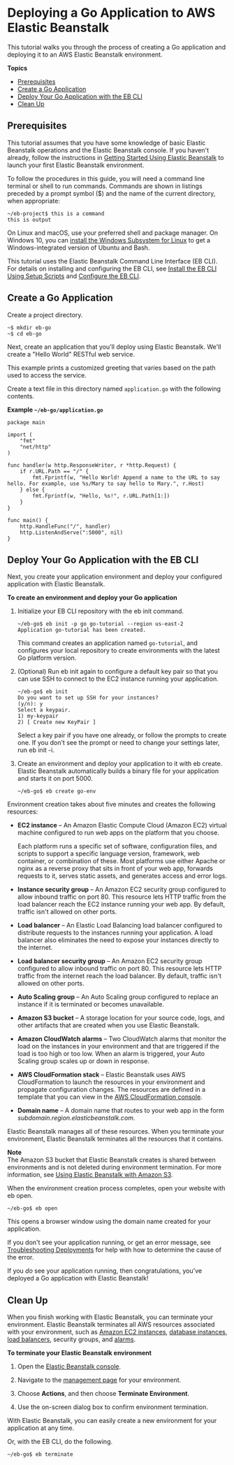 # Deploying a Go Application to AWS Elastic Beanstalk<a name="go-tutorial"></a>

This tutorial walks you through the process of creating a Go application and deploying it to an AWS Elastic Beanstalk environment\.

**Topics**
+ [Prerequisites](#go-tutorial-prereq)
+ [Create a Go Application](#go-tutorial-create-app)
+ [Deploy Your Go Application with the EB CLI](#go-tutorial-deploy)
+ [Clean Up](#go-tutorial-cleanup)

## Prerequisites<a name="go-tutorial-prereq"></a>

This tutorial assumes that you have some knowledge of basic Elastic Beanstalk operations and the Elastic Beanstalk console\. If you haven't already, follow the instructions in [Getting Started Using Elastic Beanstalk](GettingStarted.md) to launch your first Elastic Beanstalk environment\.

To follow the procedures in this guide, you will need a command line terminal or shell to run commands\. Commands are shown in listings preceded by a prompt symbol \($\) and the name of the current directory, when appropriate:

```
~/eb-project$ this is a command
this is output
```

On Linux and macOS, use your preferred shell and package manager\. On Windows 10, you can [install the Windows Subsystem for Linux](https://docs.microsoft.com/en-us/windows/wsl/install-win10) to get a Windows\-integrated version of Ubuntu and Bash\.

This tutorial uses the Elastic Beanstalk Command Line Interface \(EB CLI\)\. For details on installing and configuring the EB CLI, see [Install the EB CLI Using Setup Scripts](eb-cli3-install.md) and [Configure the EB CLI](eb-cli3-configuration.md)\.

## Create a Go Application<a name="go-tutorial-create-app"></a>

Create a project directory\.

```
~$ mkdir eb-go
~$ cd eb-go
```

Next, create an application that you'll deploy using Elastic Beanstalk\. We'll create a "Hello World" RESTful web service\.

This example prints a customized greeting that varies based on the path used to access the service\.

Create a text file in this directory named `application.go` with the following contents\.

**Example `~/eb-go/application.go`**  

```
package main

import (
	"fmt"
	"net/http"
)

func handler(w http.ResponseWriter, r *http.Request) {
	if r.URL.Path == "/" {
		fmt.Fprintf(w, "Hello World! Append a name to the URL to say hello. For example, use %s/Mary to say hello to Mary.", r.Host)
	} else {
		fmt.Fprintf(w, "Hello, %s!", r.URL.Path[1:])
	}
}

func main() {
	http.HandleFunc("/", handler)
	http.ListenAndServe(":5000", nil)
}
```

## Deploy Your Go Application with the EB CLI<a name="go-tutorial-deploy"></a>

Next, you create your application environment and deploy your configured application with Elastic Beanstalk\.

**To create an environment and deploy your Go application**

1. Initialize your EB CLI repository with the eb init command\.

   ```
   ~/eb-go$ eb init -p go go-tutorial --region us-east-2
   Application go-tutorial has been created.
   ```

   This command creates an application named `go-tutorial`, and configures your local repository to create environments with the latest Go platform version\.

1. \(Optional\) Run eb init again to configure a default key pair so that you can use SSH to connect to the EC2 instance running your application\.

   ```
   ~/eb-go$ eb init
   Do you want to set up SSH for your instances?
   (y/n): y
   Select a keypair.
   1) my-keypair
   2) [ Create new KeyPair ]
   ```

   Select a key pair if you have one already, or follow the prompts to create one\. If you don't see the prompt or need to change your settings later, run eb init \-i\.

1. Create an environment and deploy your application to it with eb create\. Elastic Beanstalk automatically builds a binary file for your application and starts it on port 5000\.

   ```
   ~/eb-go$ eb create go-env
   ```

Environment creation takes about five minutes and creates the following resources:
+ **EC2 instance** – An Amazon Elastic Compute Cloud \(Amazon EC2\) virtual machine configured to run web apps on the platform that you choose\.

  Each platform runs a specific set of software, configuration files, and scripts to support a specific language version, framework, web container, or combination of these\. Most platforms use either Apache or nginx as a reverse proxy that sits in front of your web app, forwards requests to it, serves static assets, and generates access and error logs\.
+ **Instance security group** – An Amazon EC2 security group configured to allow inbound traffic on port 80\. This resource lets HTTP traffic from the load balancer reach the EC2 instance running your web app\. By default, traffic isn't allowed on other ports\.
+ **Load balancer** – An Elastic Load Balancing load balancer configured to distribute requests to the instances running your application\. A load balancer also eliminates the need to expose your instances directly to the internet\.
+ **Load balancer security group** – An Amazon EC2 security group configured to allow inbound traffic on port 80\. This resource lets HTTP traffic from the internet reach the load balancer\. By default, traffic isn't allowed on other ports\.
+ **Auto Scaling group** – An Auto Scaling group configured to replace an instance if it is terminated or becomes unavailable\.
+ **Amazon S3 bucket** – A storage location for your source code, logs, and other artifacts that are created when you use Elastic Beanstalk\.
+ **Amazon CloudWatch alarms** – Two CloudWatch alarms that monitor the load on the instances in your environment and that are triggered if the load is too high or too low\. When an alarm is triggered, your Auto Scaling group scales up or down in response\.
+ **AWS CloudFormation stack** – Elastic Beanstalk uses AWS CloudFormation to launch the resources in your environment and propagate configuration changes\. The resources are defined in a template that you can view in the [AWS CloudFormation console](https://console.aws.amazon.com/cloudformation)\.
+ **Domain name** – A domain name that routes to your web app in the form **subdomain*\.*region*\.elasticbeanstalk\.com*\.

Elastic Beanstalk manages all of these resources\. When you terminate your environment, Elastic Beanstalk terminates all the resources that it contains\.

**Note**  
The Amazon S3 bucket that Elastic Beanstalk creates is shared between environments and is not deleted during environment termination\. For more information, see [Using Elastic Beanstalk with Amazon S3](AWSHowTo.S3.md)\.

When the environment creation process completes, open your website with eb open\.

```
~/eb-go$ eb open
```

This opens a browser window using the domain name created for your application\.

If you don't see your application running, or get an error message, see [Troubleshooting Deployments](troubleshooting-deployments.md) for help with how to determine the cause of the error\.

If you *do* see your application running, then congratulations, you've deployed a Go application with Elastic Beanstalk\!

## Clean Up<a name="go-tutorial-cleanup"></a>

When you finish working with Elastic Beanstalk, you can terminate your environment\. Elastic Beanstalk terminates all AWS resources associated with your environment, such as [Amazon EC2 instances](using-features.managing.ec2.md), [database instances](using-features.managing.db.md), [load balancers](using-features.managing.elb.md), security groups, and [alarms](using-features.alarms.md#using-features.alarms.title)\. 

**To terminate your Elastic Beanstalk environment**

1. Open the [Elastic Beanstalk console](https://console.aws.amazon.com/elasticbeanstalk)\.

1. Navigate to the [management page](environments-console.md) for your environment\.

1. Choose **Actions**, and then choose **Terminate Environment**\.

1. Use the on\-screen dialog box to confirm environment termination\.

With Elastic Beanstalk, you can easily create a new environment for your application at any time\.

Or, with the EB CLI, do the following\.

```
~/eb-go$ eb terminate
```